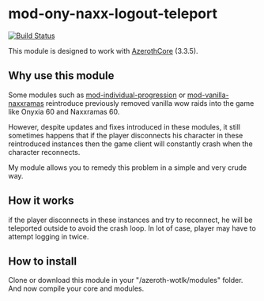 # mod-ony-naxx-logout-teleport
[![Build Status](https://github.com/valsan-azerty-boi/mod-ony-naxx-logout-teleport/workflows/core-build/badge.svg?branch=master&event=push)](https://github.com/valsan-azerty-boi/mod-ony-naxx-logout-teleport)

This module is designed to work with [AzerothCore](https://www.azerothcore.org/) (3.3.5).

## Why use this module
Some modules such as [mod-individual-progression](https://github.com/ZhengPeiRu21/mod-individual-progression) or [mod-vanilla-naxxramas](https://github.com/sogladev/mod-vanilla-naxxramas) reintroduce previously removed vanilla wow raids into the game like Onyxia 60 and Naxxramas 60.

However, despite updates and fixes introduced in these modules, it still sometimes happens that if the player disconnects his character in these reintroduced instances then the game client will constantly crash when the character reconnects.

My module allows you to remedy this problem in a simple and very crude way.

## How it works
if the player disconnects in these instances and try to reconnect, he will be teleported outside to avoid the crash loop. In lot of case, player may have to attempt logging in twice.

## How to install
Clone or download this module in your "/azeroth-wotlk/modules" folder. And now compile your core and modules.
